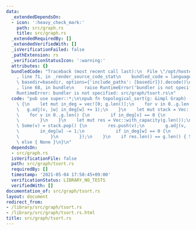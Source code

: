 ```yaml
---
data:
  _extendedDependsOn:
  - icon: ':heavy_check_mark:'
    path: src/graph.rs
    title: src/graph.rs
  _extendedRequiredBy: []
  _extendedVerifiedWith: []
  _isVerificationFailed: false
  _pathExtension: rs
  _verificationStatusIcon: ':warning:'
  attributes: {}
  bundledCode: "Traceback (most recent call last):\n  File \"/opt/hostedtoolcache/Python/3.9.4/x64/lib/python3.9/site-packages/onlinejudge_verify/documentation/build.py\"\
    , line 71, in _render_source_code_stat\n    bundled_code = language.bundle(stat.path,\
    \ basedir=basedir, options={'include_paths': [basedir]}).decode()\n  File \"/opt/hostedtoolcache/Python/3.9.4/x64/lib/python3.9/site-packages/onlinejudge_verify/languages/user_defined.py\"\
    , line 68, in bundle\n    raise RuntimeError('bundler is not specified: {}'.format(path.as_posix()))\n\
    RuntimeError: bundler is not specified: src/graph/tsort.rs\n"
  code: "pub use super::*;\n\npub fn topological_sort(g: &impl Graph) -> Option<Vec<usize>>\
    \ {\n    let mut in_deg = vec![0; g.len()];\n    for v in 0..g.len() {\n     \
    \   g.adj(v, |w| in_deg[w] += 1);\n    }\n    let mut stack = Vec::with_capacity(g.len());\n\
    \    for v in 0..g.len() {\n        if in_deg[v] == 0 {\n            stack.push(v);\n\
    \        }\n    }\n    let mut res = Vec::with_capacity(g.len());\n    while let\
    \ Some(v) = stack.pop() {\n        res.push(v);\n        g.adj(v, |w| {\n    \
    \        in_deg[w] -= 1;\n            if in_deg[w] == 0 {\n                stack.push(w);\n\
    \            }\n        });\n    }\n    if res.len() == g.len() { Some(res) }\
    \ else { None }\n}\n"
  dependsOn:
  - src/graph.rs
  isVerificationFile: false
  path: src/graph/tsort.rs
  requiredBy: []
  timestamp: '2021-05-04 17:50:45+09:00'
  verificationStatus: LIBRARY_NO_TESTS
  verifiedWith: []
documentation_of: src/graph/tsort.rs
layout: document
redirect_from:
- /library/src/graph/tsort.rs
- /library/src/graph/tsort.rs.html
title: src/graph/tsort.rs
---
```

